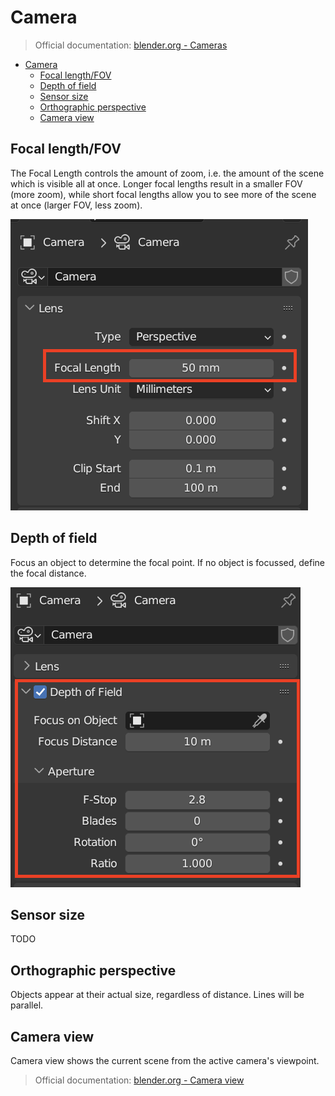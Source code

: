 # Camera

> Official documentation: [blender.org - Cameras](https://docs.blender.org/manual/en/latest/render/cameras.html)

- [Camera](#camera)
  - [Focal length/FOV](#focal-lengthfov)
  - [Depth of field](#depth-of-field)
  - [Sensor size](#sensor-size)
  - [Orthographic perspective](#orthographic-perspective)
  - [Camera view](#camera-view)


## Focal length/FOV

The Focal Length controls the amount of zoom, i.e. the amount of the scene which is visible all at once. Longer focal lengths result in a smaller FOV (more zoom), while short focal lengths allow you to see more of the scene at once (larger FOV, less zoom).

![Camera focal length](images/Camera%20focal%20length.png)

## Depth of field

Focus an object to determine the focal point. If no object is focussed, define the focal distance.

![Camera depth of field](images/Camera%20depth%20of%20field.png)

## Sensor size

TODO

## Orthographic perspective

Objects appear at their actual size, regardless of distance. Lines will be parallel.

## Camera view

Camera view shows the current scene from the active camera's viewpoint.

> Official documentation: [blender.org - Camera view](https://docs.blender.org/manual/en/latest/editors/3dview/navigate/camera_view.html)